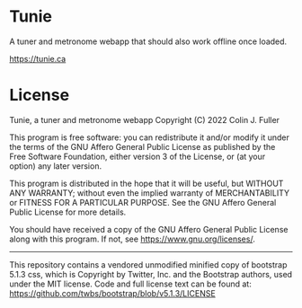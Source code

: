 # Tunie

A tuner and metronome webapp that should also work offline once loaded.

https://tunie.ca

# License

Tunie, a tuner and metronome webapp
Copyright (C) 2022 Colin J. Fuller

This program is free software: you can redistribute it and/or modify
it under the terms of the GNU Affero General Public License as
published by the Free Software Foundation, either version 3 of the
License, or (at your option) any later version.

This program is distributed in the hope that it will be useful,
but WITHOUT ANY WARRANTY; without even the implied warranty of
MERCHANTABILITY or FITNESS FOR A PARTICULAR PURPOSE. See the
GNU Affero General Public License for more details.

You should have received a copy of the GNU Affero General Public License
along with this program. If not, see <https://www.gnu.org/licenses/>.

---

This repository contains a vendored unmodified minified copy of bootstrap 5.1.3
css, which is Copyright by Twitter, Inc. and the Bootstrap authors, used under
the MIT license. Code and full license text can be found at:
https://github.com/twbs/bootstrap/blob/v5.1.3/LICENSE
